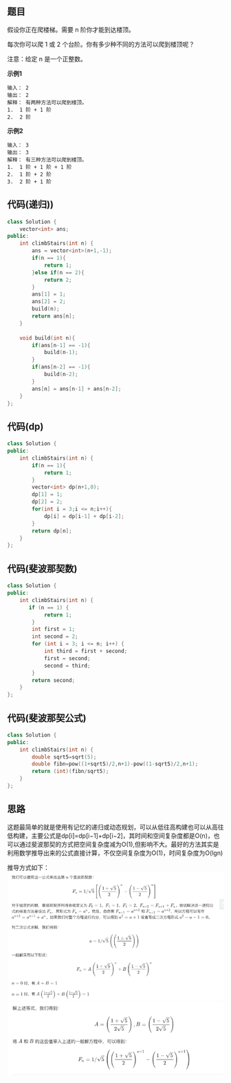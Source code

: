 ## 题目
假设你正在爬楼梯。需要 n 阶你才能到达楼顶。

每次你可以爬 1 或 2 个台阶。你有多少种不同的方法可以爬到楼顶呢？

注意：给定 n 是一个正整数。

**示例1**
```
输入： 2
输出： 2
解释： 有两种方法可以爬到楼顶。
1.  1 阶 + 1 阶
2.  2 阶
```

**示例2**
```
输入： 3
输出： 3
解释： 有三种方法可以爬到楼顶。
1.  1 阶 + 1 阶 + 1 阶
2.  1 阶 + 2 阶
3.  2 阶 + 1 阶
```

## 代码(递归))
```C++
class Solution {
    vector<int> ans;
public:
    int climbStairs(int n) {
        ans = vector<int>(n+1,-1);
        if(n == 1){
            return 1;
        }else if(n == 2){
            return 2;
        }
        ans[1] = 1;
        ans[2] = 2;
        build(n); 
        return ans[n];
    }
    
    void build(int n){
        if(ans[n-1] == -1){
            build(n-1);
        }
        if(ans[n-2] == -1){
            build(n-2);
        }
        ans[n] = ans[n-1] + ans[n-2]; 
    }
};
```

## 代码(dp)
```C++
class Solution {
public:
    int climbStairs(int n) {
        if(n == 1){
            return 1;
        }
        vector<int> dp(n+1,0);
        dp[1] = 1;
        dp[2] = 2;
        for(int i = 3;i <= n;i++){
            dp[i] = dp[i-1] + dp[i-2];
        }
        return dp[n];
    }
};
```

## 代码(斐波那契数)
```C++
class Solution {
public:
    int climbStairs(int n) {
       if (n == 1) {
            return 1;
        }
        int first = 1;
        int second = 2;
        for (int i = 3; i <= n; i++) {
            int third = first + second;
            first = second;
            second = third;
        }
        return second;
    }
};
```

## 代码(斐波那契公式)
```C++
class Solution {
public:
    int climbStairs(int n) {
        double sqrt5=sqrt(5);
        double fibn=pow((1+sqrt5)/2,n+1)-pow((1-sqrt5)/2,n+1);
        return (int)(fibn/sqrt5);
    }
};
```

## 思路

这题最简单的就是使用有记忆的递归或动态规划，可以从低往高构建也可以从高往低构建，主要公式是dp[i]=dp[i−1]+dp[i−2]，其时间和空间复杂度都是O(n)，也可以通过斐波那契的方式把空间复杂度减为O(1),但影响不大。最好的方法其实是利用数学推导出来的公式直接计算，不仅空间复杂度为O(1)，时间复杂度为O(lgn)

推导方式如下：
![](static/70_1.png)
![](static/70_2.png)